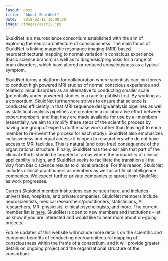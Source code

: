 ```yaml
---
layout: post
title:  "About SkuldNet"
date:   2018-02-11 10:00:00
image: /images/assc22.jpg
---
```

SkuldNet is a neuroscience consortium established with the aim of exploring the neural architecture of consciousness. The main focus of SkuldNet is linking magnetic resonance imaging (MRI) based neuroarchitectural mapping to normal variation in conscious experience (basic science branch) as well as to diagnosis/prognosis for a range of brain disorders, which have altered or reduced consciousness as a typical symptom. 

SkuldNet forms a platform for collaboration where scientists can join forces to conduct high powered MRI studies of normal conscious experience and related clinical disorders as an alternative to conducting smaller scale (potentially under-powered) studies in a race to publish first. By working as a consortium, SkuldNet furthermore strives to ensure that science is conducted efficiently in that MRI sequence design/analysis pipelines as well as statistical analysis pipelines are created in a collaborative effort between expert members, and that they are made available for use by all members (essentially, we aim to simplify these steps of the scientific process by having one group of experts do the base work rather than leaving it to each member to re-invent the process for each study). SkuldNet also emphasizes inclusiveness and equal access: it is open to researchers who do not have access to MRI facilities. This is natural (and cost-free) consequence of the organizational structure. Finally, SkuldNet has the clear aim that part of the clinical efforts should be targeted at areas where the probability of clinical applicability is high, and SkuldNet seeks to facilitate the transition all the way from basic science results to clinical practice. For this reason, SkuldNet includes clinical practitioners as members as well as artificial intelligence companies. We expect further private companies to sprout from SkuldNet as work progresses.

Current Skuldnet member institutions can be seen [here]( https://skuldnet.github.io/consortium.html#sites), and includes universities, hospitals, and private companies. SkuldNet members include neuroscientists, medical researchers/practitioners, statisticians, AI researchers, MRI physicists, clinical psychologists, and more. The current member list is [here]( https://skuldnet.github.io/consortium.html#members). SkuldNet is open to new members and institutions – let us know if you are interested and would like to hear more about on-going projects.

Future updates of this website will include more details on the scientific and economic benefits of conducting neuroarchitectural mapping of consciousness within the frame of a consortium, and it will provide greater details on ongoing project and the organizational structure of the consortium.
